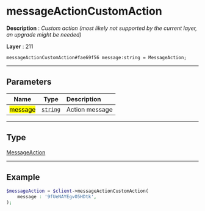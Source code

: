 # messageActionCustomAction

**Description** : *Custom action (most likely not supported by the current layer, an upgrade might be needed)*

**Layer** : 211

```tl
messageActionCustomAction#fae69f56 message:string = MessageAction;
```

---

## Parameters

| Name | Type | Description |
| :---: | :---: | :--- |
| <mark>message</mark> | [`string`](type/string) | Action message |

---

## Type

[MessageAction](type/MessageAction)

---

## Example

```php
$messageAction = $client->messageActionCustomAction(
	message : '9fUeNAYEgvO5HDtk',
);
```
